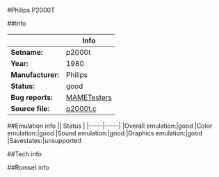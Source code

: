 #Philips P2000T

##Info

||Info|
|-----|-----|
|**Setname:**|p2000t
|**Year:**|1980
|**Manufacturer:**|Philips
|**Status:**|good
|**Bug reports:**|[MAMETesters](http://mametesters.org/view_all_set.php?type=1&temporary=y&search=p2000t.c)
|**Source file:**|[p2000t.c](https://github.com/mamedev/mame/blob/master/src/mess/drivers/p2000t.c)

##Emulation info
|| Status |
|-----|-----|
|Overall emulation:|good
|Color emulation:|good
|Sound emulation:|good
|Graphics emulation:|good
|Savestates:|unsupported

##Tech info

##Romset info

<!--- START OF EDITED COMMENT DO NOT TOUCH TEXT ABOVE-->

